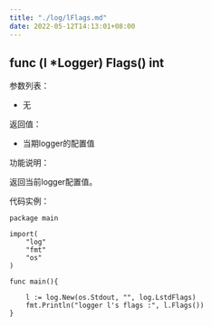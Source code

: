 ```yaml
---
title: "./log/lFlags.md"
date: 2022-05-12T14:13:01+08:00
---
```

## func (l *Logger) Flags() int

参数列表：

- 无

返回值：

- 当期logger的配置值

功能说明：

返回当前logger配置值。

代码实例：

	package main

	import(
		"log"
		"fmt"
		"os"
	)

	func main(){

		l := log.New(os.Stdout, "", log.LstdFlags)
		fmt.Println("logger l's flags :", l.Flags())
	}



